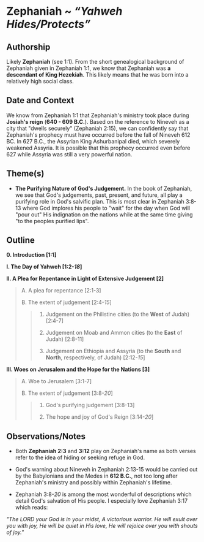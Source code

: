 # Zephaniah ~ *“Yahweh Hides/Protects”*


## Authorship
Likely **Zephaniah** (see 1:1). From the short genealogical background of Zephaniah given in Zephaniah 1:1, we know that Zephaniah was **a descendant of King Hezekiah**. This likely means that he was born into a relatively high social class.


## Date and Context
We know from Zephaniah 1:1 that Zephaniah's ministry took place during **Josiah's reign** (**640 - 609 B.C.**). Based on the reference to Nineveh as a city that "dwells securely" (Zephaniah 2:15), we can confidently say that Zephaniah's prophecy must have occurred before the fall of Nineveh 612 BC. In 627 B.C., the Assyrian King Ashurbanipal died, which severely weakened Assyria. It is possible that this prophecy occurred even before 627 while Assyria was still a very powerful nation.


## Theme(s)
- **The Purifying Nature of God's Judgement.** In the book of Zephaniah, we see that God's judgements, past, present, and future, all play a purifying role in God's salvific plan. This is most clear in Zephaniah 3:8-13 where God implores his people to "wait" for the day when God will "pour out" His indignation on the nations while at the same time giving "to the peoples purified lips".


## Outline
**0. Introduction  [1:1]**

**I. The Day of Yahweh  [1:2-*18*]**

**II. A Plea for Repentance in Light of Extensive Judgement  [2]**

  > A. A plea for repentance  [2:1-3]
  > 
  > B. The extent of judgement  [2:4-*15*]
  > 
  >   > 1. Judgement on the Philistine cities (to the **West** of Judah)  [2:4-7]
  >   > 
  >   > 2. Judgement on Moab and Ammon cities (to the **East** of Judah)  [2:8-11]
  >   > 
  >   > 3. Judgement on Ethiopia and Assyria (to the **South** and **North**, respectively, of Judah)  [2:12-*15*]

**III. Woes on Jerusalem and the Hope for the Nations  [3]**

  > A. Woe to Jerusalem  [3:1-7]
  > 
  > B. The extent of judgement  [3:8-*20*]
  > 
  >   > 1. God's purifying judgement  [3:8-13]
  >   > 
  >   > 2. The hope and joy of God's Reign  [3:14-*20*]


## Observations/Notes
  - Both **Zephaniah 2:3** and **3:12** play on Zephaniah's name as both verses refer to the idea of hiding or seeking refuge in God.

  - God's warning about Nineveh in Zephaniah 2:13-15 would be carried out by the Babylonians and the Medes in **612 B.C.**, not too long after Zephaniah's ministry and possibly within Zephaniah's lifetime.

  - Zephaniah 3:8-*20* is among the most wonderful of descriptions which detail God's salvation of His people. I especially love Zephaniah 3:17 which reads:

  *"The LORD your God is in your midst, A victorious warrior. He will exult over you with joy, He will be quiet in His love, He will rejoice over you with shouts of joy."*
